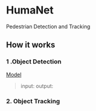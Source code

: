 # HumaNet
Pedestrian Detection and Tracking


## How it works
### 1 .Object Detection

[Model](https://drive.google.com/open?id=1vpRwR11djSC_pSMJjNpAPgity-4n9spt) 

>input:
>output:
### 2. Object Tracking
